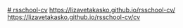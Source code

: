 [# rsschool-cv](https://lizavetakasko.github.io/rsschool-cv/)
https://lizavetakasko.github.io/rsschool-cv/
https://lizavetakasko.github.io/rsschool-cv/cv
